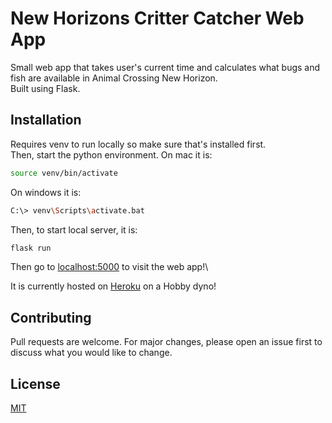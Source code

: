 # New Horizons Critter Catcher Web App

Small web app that takes user's current time and calculates what bugs and fish are available in Animal Crossing New Horizon.\
Built using Flask.

## Installation

Requires venv to run locally so make sure that's installed first.\
Then, start the python environment. On mac it is:
```bash
source venv/bin/activate
```
On windows it is:
```bash
C:\> venv\Scripts\activate.bat
```
Then, to start local server, it is:
```bash
flask run
```

Then go to [localhost:5000](http://localhost:5000) to visit the web app!\

It is currently hosted on [Heroku](critter-catcher.herokuapp.com) on a Hobby dyno!


## Contributing
Pull requests are welcome. For major changes, please open an issue first to discuss what you would like to change.

## License
[MIT](https://choosealicense.com/licenses/mit/)